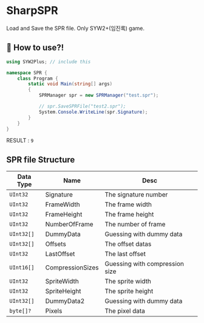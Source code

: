 # SharpSPR
Load and Save the SPR file. Only SYW2+(임진록) game.

## 🤔 How to use?!
```csharp
using SYW2Plus; // include this

namespace SPR {
    class Program {
        static void Main(string[] args)
        {
            SPRManager spr = new SPRManager("test.spr");

            // spr.SaveSPRFile("test2.spr");
            System.Console.WriteLine(spr.Signature);
        }
    }
}
```
RESULT : `9`

## SPR file Structure
|Data Type|Name|Desc|
|-----|-----|-----|
|`UInt32`|Signature|The signature number|
|`UInt32`|FrameWidth|The frame width|
|`UInt32`|FrameHeight|The frame height|
|`UInt32`|NumberOfFrame|The number of frame|
|`UInt32[]`|DummyData|Guessing with dummy data|
|`UInt32[]`|Offsets|The offset datas|
|`UInt32`|LastOffset|The last offset|
|`UInt16[]`|CompressionSizes|Guessing with compression size|
|`UInt32`|SpriteWidth|The sprite width|
|`UInt32`|SpriteHeight|The sprite height|
|`UInt32[]`|DummyData2|Guessing with dummy data|
|`byte[]?`|Pixels|The pixel data|
